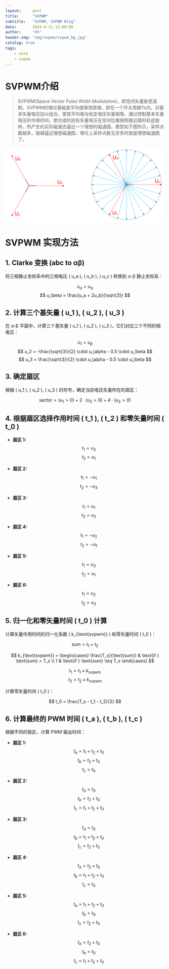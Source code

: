 ```yaml
---
layout:     post
title:      "SVPWM"
subtitle:   "SVPWM, SVPWM Blog"
date:       2024-8-11 12:00:00
author:     "Xh"
header-img: "img/svpwm/svpwm_bg.jpg"
catalog: true
tags:
    - note
    - svpwm
---
```


# SVPWM介绍

> SVPWM(Space Vector Pulse Width Modulation)，即空间矢量脉宽调制。SVPWM的理论基础是平均值等效原理，即在一个开关周期Ts内，对基本矢量电压加以组合，使其平均值与给定电压矢量相等。通过控制基本矢量电压的作用时间，使合成的目标矢量电压在空间位置按照接近圆形轨迹旋转，所产生的实际磁通去逼近一个理想的磁通圆。模型如下图所示，采样点数越多，就越逼近理想磁通圆，理论上采样点数无穷多时就是理想磁通圆了。

![img](/img//svpwm/svpwm_4.jpg)


# SVPWM 实现方法

## 1. Clarke 变换 (abc to αβ)
将三相静止坐标系中的三相电压 \( u_a \), \( u_b \), \( u_c \) 转换到 α-β 静止坐标系：

$$
u_\alpha = u_a
$$
$$
u_\beta = \frac{u_a + 2u_b}{\sqrt{3}}
$$

## 2. 计算三个基矢量 \( u_1 \), \( u_2 \), \( u_3 \)
在 α-β 平面中，计算三个基矢量 \( u_1 \), \( u_2 \), \( u_3 \)，它们对应三个不同的相电压：

$$
u_1 = u_\beta
$$
$$
u_2 = -\frac{\sqrt{3}}{2} \cdot u_\alpha - 0.5 \cdot u_\beta
$$
$$
u_3 = \frac{\sqrt{3}}{2} \cdot u_\alpha - 0.5 \cdot u_\beta
$$

## 3. 确定扇区
根据 \( u_1 \), \( u_2 \), \( u_3 \) 的符号，确定当前电压矢量所在的扇区：

$$
\text{sector} = (u_1 > 0) + 2 \cdot (u_2 > 0) + 4 \cdot (u_3 > 0)
$$

## 4. 根据扇区选择作用时间 \( t_1 \), \( t_2 \) 和零矢量时间 \( t_0 \)
- **扇区 1:**
  $$
  t_1 = u_3
  $$
  $$
  t_2 = u_1
  $$

- **扇区 2:**
  $$
  t_1 = -u_1
  $$
  $$
  t_2 = -u_3
  $$

- **扇区 3:**
  $$
  t_1 = u_1
  $$
  $$
  t_2 = u_2
  $$

- **扇区 4:**
  $$
  t_1 = -u_2
  $$
  $$
  t_2 = -u_1
  $$

- **扇区 5:**
  $$
  t_1 = u_3
  $$
  $$
  t_2 = u_1
  $$

- **扇区 6:**
  $$
  t_1 = u_2
  $$
  $$
  t_2 = u_3
  $$

## 5. 归一化和零矢量时间 \( t_0 \) 计算
计算矢量作用时间的归一化系数 \( k_{\text{svpwm}} \) 和零矢量时间 \( t_0 \)：

$$
\text{sum} = t_1 + t_2
$$

$$
k_{\text{svpwm}} =
\begin{cases} 
   \frac{T_s}{\text{sum}} & \text{if } \text{sum} > T_s \\
   1 & \text{if } \text{sum} \leq T_s
\end{cases}
$$

$$
t_1 = t_1 \times k_{\text{svpwm}}
$$
$$
t_2 = t_2 \times k_{\text{svpwm}}
$$

计算零矢量时间 \( t_0 \)：

$$
t_0 = \frac{T_s - t_1 - t_2}{2}
$$

## 6. 计算最终的 PWM 时间 \( t_a \), \( t_b \), \( t_c \)
根据不同的扇区，计算 PWM 输出时间：

- **扇区 1:**
  $$
  t_a = t_1 + t_2 + t_0
  $$
  $$
  t_b = t_2 + t_0
  $$
  $$
  t_c = t_0
  $$

- **扇区 2:**
  $$
  t_a = t_0
  $$
  $$
  t_b = t_2 + t_0
  $$
  $$
  t_c = t_1 + t_2 + t_0
  $$

- **扇区 3:**
  $$
  t_a = t_0
  $$
  $$
  t_b = t_1 + t_2 + t_0
  $$
  $$
  t_c = t_2 + t_0
  $$

- **扇区 4:**
  $$
  t_a = t_2 + t_0
  $$
  $$
  t_b = t_1 + t_2 + t_0
  $$
  $$
  t_c = t_0
  $$

- **扇区 5:**
  $$
  t_a = t_1 + t_2 + t_0
  $$
  $$
  t_b = t_0
  $$
  $$
  t_c = t_2 + t_0
  $$

- **扇区 6:**
  $$
  t_a = t_2 + t_0
  $$
  $$
  t_b = t_0
  $$
  $$
  t_c = t_1 + t_2 + t_0
  $$
